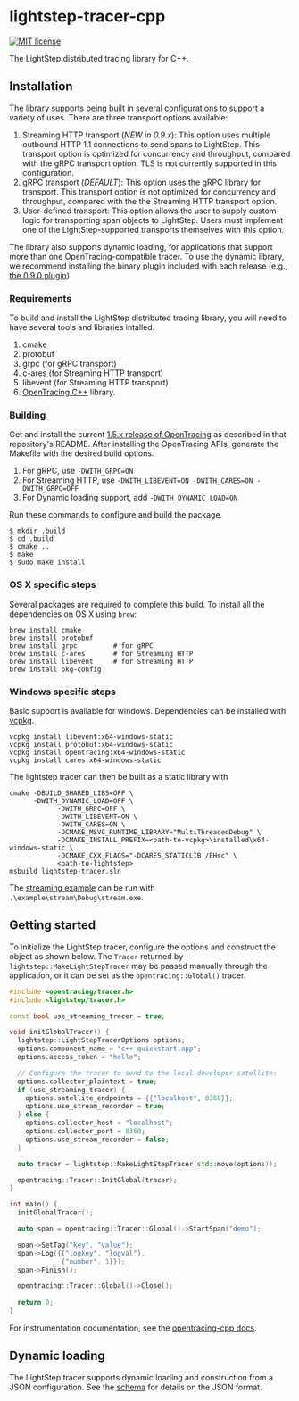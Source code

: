 # lightstep-tracer-cpp
[![MIT license](http://img.shields.io/badge/license-MIT-blue.svg)](http://opensource.org/licenses/MIT)

The LightStep distributed tracing library for C++.

## Installation

The library supports being built in several configurations to support
a variety of uses.  There are three transport options available:

1. Streaming HTTP transport (*NEW in 0.9.x*): This option uses multiple outbound HTTP 1.1 connections to send spans to LightStep.  This transport option is optimized for concurrency and throughput, compared with the gRPC transport option. TLS is not currently supported in this configuration.
1. gRPC transport (*DEFAULT*): This option uses the gRPC library for transport. This transport option is not optimized for concurrency and throughput, compared with the the Streaming HTTP transport option.
1. User-defined transport: This option allows the user to supply custom logic for transporting span objects to LightStep. Users must implement one of the LightStep-supported transports themselves with this option.

The library also supports dynamic loading, for applications that support more than one OpenTracing-compatible tracer.  To use the dynamic library, we recommend installing the binary plugin included with each release (e.g., [the 0.9.0 plugin](https://github.com/lightstep/lightstep-tracer-cpp/releases/download/v0.9.0/linux-amd64-liblightstep_tracer_plugin.so.gz)).

### Requirements

To build and install the LightStep distributed tracing library, you will need to have several tools and libraries intalled.

1. cmake
1. protobuf
1. grpc (for gRPC transport)
1. c-ares (for Streaming HTTP transport)
1. libevent (for Streaming HTTP transport)
1. [OpenTracing C++](https://github.com/opentracing/opentracing-cpp) library.

### Building

Get and install the current [1.5.x release of OpenTracing](https://github.com/opentracing/opentracing-cpp/archive/v1.5.1.tar.gz) as described in that repository's README.  After installing the OpenTracing APIs, generate the Makefile with the desired build options.

1. For gRPC, use `-DWITH_GRPC=ON`
1. For Streaming HTTP, use `-DWITH_LIBEVENT=ON -DWITH_CARES=ON -DWITH_GRPC=OFF`
1. For Dynamic loading support, add `-DWITH_DYNAMIC_LOAD=ON`

Run these commands to configure and build the package.

```
$ mkdir .build
$ cd .build
$ cmake ..
$ make
$ sudo make install
```

### OS X specific steps

Several packages are required to complete this build.  To install all the dependencies on OS X using `brew`:

```
brew install cmake
brew install protobuf
brew install grpc         # for gRPC
brew install c-ares       # for Streaming HTTP
brew install libevent     # for Streaming HTTP
brew install pkg-config
```

### Windows specific steps

Basic support is available for windows. Dependencies can be installed with [vcpkg](https://github.com/microsoft/vcpkg).

```
vcpkg install libevent:x64-windows-static
vcpkg install protobuf:x64-windows-static
vcpkg install opentracing:x64-windows-static
vcpkg install cares:x64-windows-static
```

The lightstep tracer can then be built as a static library with

```
cmake -DBUILD_SHARED_LIBS=OFF \
      -DWITH_DYNAMIC_LOAD=OFF \
			-DWITH_GRPC=OFF \
			-DWITH_LIBEVENT=ON \
			-DWITH_CARES=ON \
			-DCMAKE_MSVC_RUNTIME_LIBRARY="MultiThreadedDebug" \
			-DCMAKE_INSTALL_PREFIX=<path-to-vcpkg>\installed\x64-windows-static \
			-DCMAKE_CXX_FLAGS="-DCARES_STATICLIB /EHsc" \
			<path-to-lightstep>
msbuild lightstep-tracer.sln
```

The [streaming example](example/stream/main.cpp) can  be run with `.\example\stream\Debug\stream.exe`.

## Getting started

To initialize the LightStep tracer, configure the options and
construct the object as shown below.  The `Tracer` returned by
`lightstep::MakeLightStepTracer` may be passed manually through the
application, or it can be set as the `opentracing::Global()` tracer. 

```cpp
#include <opentracing/tracer.h>
#include <lightstep/tracer.h>

const bool use_streaming_tracer = true;

void initGlobalTracer() {
  lightstep::LightStepTracerOptions options;
  options.component_name = "c++ quickstart app";
  options.access_token = "hello";

  // Configure the tracer to send to the local developer satellite:
  options.collector_plaintext = true;
  if (use_streaming_tracer) {
    options.satellite_endpoints = {{"localhost", 8360}};
    options.use_stream_recorder = true;
  } else {
    options.collector_host = "localhost";
    options.collector_port = 8360;
    options.use_stream_recorder = false;
  }

  auto tracer = lightstep::MakeLightStepTracer(std::move(options));

  opentracing::Tracer::InitGlobal(tracer);
}

int main() {
  initGlobalTracer();

  auto span = opentracing::Tracer::Global()->StartSpan("demo");

  span->SetTag("key", "value");
  span->Log({{"logkey", "logval"},
             {"number", 1}});
  span->Finish();

  opentracing::Tracer::Global()->Close();
  
  return 0;
}
```

For instrumentation documentation, see the [opentracing-cpp docs](https://github.com/opentracing/opentracing-cpp).

## Dynamic loading

The LightStep tracer supports dynamic loading and construction from a JSON configuration. See the [schema](lightstep-tracer-configuration/tracer_configuration.schema.json) for details on the JSON format.
